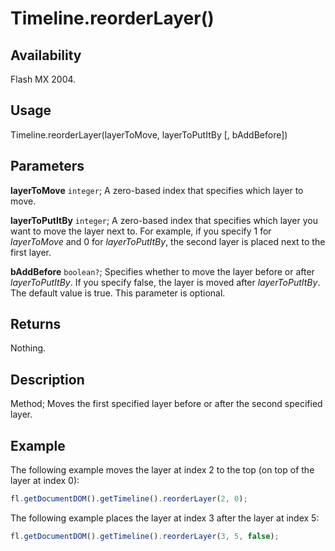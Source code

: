 # Timeline.reorderLayer()

## Availability

Flash MX 2004.

## Usage

Timeline.reorderLayer(layerToMove, layerToPutItBy \[, bAddBefore\])

## Parameters

**layerToMove** `integer`; A zero-based index that specifies which layer to move.

**layerToPutItBy** `integer`; A zero-based index that specifies which layer you want to move the layer next to. For example, if you specify 1 for *layerToMove* and 0 for *layerToPutItBy*, the second layer is placed next to the first layer.

**bAddBefore** `boolean?`; Specifies whether to move the layer before or after *layerToPutItBy*. If you specify false, the layer is moved after *layerToPutItBy*. The default value is true. This parameter is optional.

## Returns

Nothing.

## Description

Method; Moves the first specified layer before or after the second specified layer.

## Example

The following example moves the layer at index 2 to the top (on top of the layer at index 0):

```javascript
fl.getDocumentDOM().getTimeline().reorderLayer(2, 0);
```

The following example places the layer at index 3 after the layer at index 5:

```javascript
fl.getDocumentDOM().getTimeline().reorderLayer(3, 5, false);
```
